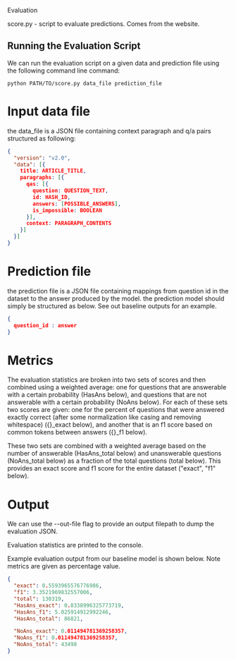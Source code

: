 Evaluation

score.py - script to evaluate predictions. Comes from the website.






## Running the Evaluation Script

We can run the evaluation script on a given data and prediction file using the following
command line command:

```
python PATH/TO/score.py data_file prediction_file
```

# Input data file
the data_file is a JSON file containing context paragraph and q/a pairs structured as following:

```json
{
  "version": "v2.0",
  "data": [{
    title: ARTICLE_TITLE,
    paragraphs: [{
      qas: [{
        question: QUESTION_TEXT,
        id: HASH_ID,
        answers: [POSSIBLE_ANSWERS],
        is_impossible: BOOLEAN
      }],
      context: PARAGRAPH_CONTENTS
    }]
  }]
}
```

# Prediction file
the prediction file is a JSON file containing mappings from question id in the dataset to the answer produced by the model. the prediction model should simply be structured as below. See out baseline outputs for an example.
```json
{
  question_id : answer
}
```

# Metrics
The evaluation statistics are broken into two sets of scores and then combined using a weighted average: one for questions that are answerable with a certain probability (HasAns below), and questions that are not answerable with a certain probability (NoAns below). For each of these sets two scores are given: one for the percent of questions that were answered exactly correct (after some normalization like casing and removing whitespace) ({}_exact below), and another that is an f1 score based on common tokens between answers ({}_f1 below). 

These two sets are combined with a weighted average based on the number of answerable (HasAns_total below) and unanswerable questions (NoAns_total below) as a fraction of the total questions (total below). This provides an exact score and f1 score for the entire dataset ("exact", "f1" below).


# Output
We can use the --out-file flag to provide an output filepath to dump the evaluation JSON.

Evaluation statistics are printed to the console.

Example evaluation output from our baseline model is shown below. Note metrics are given as percentage value.

```json
{
  "exact": 0.5593965576776986,
  "f1": 3.3521969832557006,
  "total": 130319,
  "HasAns_exact": 0.8338996325773719,
  "HasAns_f1": 5.025914912992246,
  "HasAns_total": 86821,

  "NoAns_exact": 0.011494781369258357,
  "NoAns_f1": 0.011494781369258357,
  "NoAns_total": 43498
}
```
